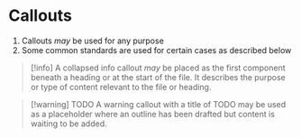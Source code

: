 # Callouts

1. Callouts *may* be used for any purpose
2.  Some common standards are used for certain cases as described below

> [!info]
> A collapsed info callout *may* be placed as the first component beneath a heading or at the start of the file. It describes the purpose or type of content relevant to the file or heading.

> [!warning] TODO
> A warning callout with a title of TODO may be used as a placeholder where an outline has been drafted but content is waiting to be added.
